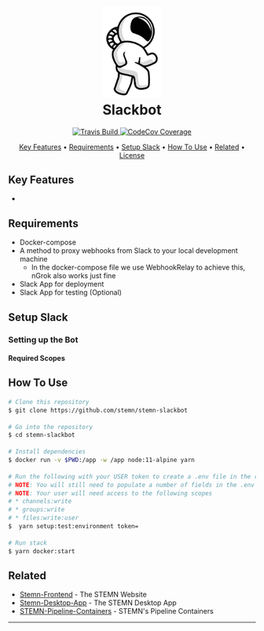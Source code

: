 
<h1 align="center">
  <br>
  <a href="https://www.stemn.com/"><img src="docs/astronaut.svg" alt="STEMN Logo" width="120"></a>
  <br>
  Slackbot
  <br>
</h1>

<p align="center">
  <a href="https://travis-ci.org/stemn/stemn-slackbot.svg?branch=master">
    <img src="https://travis-ci.org/stemn/stemn-slackbot.svg?branch=master"
         alt="Travis Build">
  </a>
  <a href="https://codecov.io/gh/stemn/stemn-slackbot">
    <img src="https://codecov.io/gh/stemn/stemn-slackbot/branch/master/graph/badge.svg" alt="CodeCov Coverage">
  </a>
</p>

<p align="center">
  <a href="#key-features">Key Features</a> •
  <a href="#requirements">Requirements</a> •
  <a href="#setup-slack">Setup Slack</a> •
  <a href="#how-to-use">How To Use</a> •
  <a href="#related">Related</a> •
  <a href="#license">License</a>
</p>

## Key Features

*

## Requirements
* Docker-compose
* A method to proxy webhooks from Slack to your local development machine
  - In the docker-compose file we use WebhookRelay to achieve this, nGrok also works just fine
* Slack App for deployment
* Slack App for testing (Optional)

## Setup Slack

### Setting up the Bot

#### Required Scopes


## How To Use

```bash
# Clone this repository
$ git clone https://github.com/stemn/stemn-slackbot

# Go into the repository
$ cd stemn-slackbot

# Install dependencies
$ docker run -v $PWD:/app -w /app node:11-alpine yarn

# Run the following with your USER token to create a .env file in the root directory
# NOTE: You will still need to populate a number of fields in the .env file
# NOTE: Your user will need access to the following scopes
# * channels:write
# * groups:write
# * files:write:user
$  yarn setup:test:environment token=

# Run stack
$ yarn docker:start
```

## Related

* [Stemn-Frontend](https://github.com/stemn/stemn-frontend) - The STEMN Website
* [Stemn-Desktop-App](https://github.com/stemn/stemn-desktop) - The STEMN Desktop App
* [STEMN-Pipeline-Containers](https://github.com/stemn/stemn-pipeline-containers) - STEMN's Pipeline Containers

---

